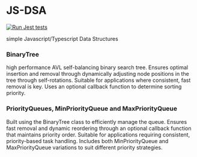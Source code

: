 # JS-DSA
[![Run Jest tests](https://github.com/SamDarbonne/JS-DSA/actions/workflows/test.yml/badge.svg)](https://github.com/SamDarbonne/JS-DSA/actions/workflows/test.yml)

simple Javascript/Typescript Data Structures

### BinaryTree
high performance AVL self-balancing binary search tree. Ensures optimal insertion and removal through dynamically adjusting node positions in the tree through self-rotations. Suitable for applications where consistent, fast removal is key. Uses an optional callback function to determine sorting priority. 

### PriorityQueues, MinPriorityQueue and MaxPriorityQueue
Built using the BinaryTree class to efficiently manage the queue. Ensures fast removal and dynamic reordering through an optional callback function that maintains priority order. Suitable for applications requiring consistent, priority-based task handling. Includes both MinPriorityQueue and MaxPriorityQueue variations to suit different priority strategies.
